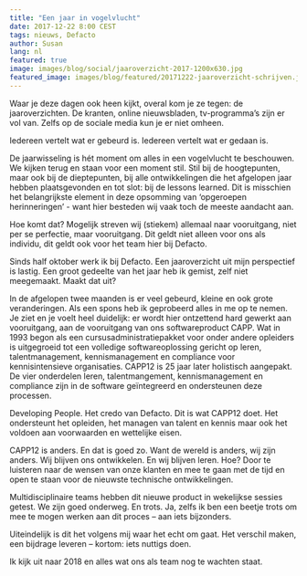 ```yaml
---
title: "Een jaar in vogelvlucht"
date: 2017-12-22 8:00 CEST
tags: nieuws, Defacto
author: Susan
lang: nl
featured: true
image: images/blog/social/jaaroverzicht-2017-1200x630.jpg
featured_image: images/blog/featured/20171222-jaaroverzicht-schrijven.jpg
---
```


Waar je deze dagen ook heen kijkt, overal kom je ze tegen: de jaaroverzichten. De kranten, online nieuwsbladen, tv-programma’s zijn er vol van. Zelfs op de sociale media kun je er niet omheen.

Iedereen vertelt wat er gebeurd is.
Iedereen vertelt wat er gedaan is.

De jaarwisseling is hét moment om alles in een vogelvlucht te beschouwen. We kijken terug en staan voor een moment stil. Stil bij de hoogtepunten, maar ook bij de dieptepunten, bij alle ontwikkelingen die het afgelopen jaar hebben plaatsgevonden en tot slot: bij de lessons learned.
Dit is misschien het belangrijkste element in deze opsomming van ‘opgeroepen herinneringen’ - want hier besteden wij vaak toch de meeste aandacht aan.

Hoe komt dat? Mogelijk streven wij (stiekem) allemaal naar vooruitgang, niet per se perfectie, maar vooruitgang.
Dit geldt niet alleen voor ons als individu, dit geldt ook voor het team hier bij Defacto.

Sinds half oktober werk ik bij Defacto. Een jaaroverzicht uit mijn perspectief is lastig. Een groot gedeelte van het jaar heb ik gemist, zelf niet meegemaakt. Maakt dat uit?

In de afgelopen twee maanden is er veel gebeurd, kleine en ook grote veranderingen. Als een spons heb ik geprobeerd alles in me op te nemen. Je ziet en je voelt heel duidelijk: er wordt hier ontzettend hard gewerkt aan vooruitgang, aan de vooruitgang van ons softwareproduct CAPP.
Wat in 1993 begon als een cursusadministratiepakket voor onder andere opleiders is uitgegroeid tot een volledige softwareoplossing gericht op leren, talentmanagement, kennismanagement en compliance voor kennisintensieve organisaties. CAPP12 is 25 jaar later holistisch aangepakt. De vier onderdelen leren, talentmangement, kennismanagement en compliance zijn in de software geïntegreerd en ondersteunen deze processen.

Developing People. Het credo van Defacto. Dit is wat CAPP12 doet. Het ondersteunt het opleiden, het managen van talent en kennis maar ook het voldoen aan voorwaarden en wettelijke eisen.

CAPP12 is anders. En dat is goed zo. Want de wereld is anders, wij zijn anders. Wij blijven ons ontwikkelen. En wij blijven leren. Hoe? Door te luisteren naar de wensen van onze klanten en mee te gaan met de tijd en open te staan voor de nieuwste technische ontwikkelingen.

Multidisciplinaire teams hebben dit nieuwe product in wekelijkse sessies getest. We zijn goed onderweg. En trots. Ja, zelfs ik ben een beetje trots om mee te mogen werken aan dit proces – aan iets bijzonders.

Uiteindelijk is dit het volgens mij waar het echt om gaat. Het verschil maken, een bijdrage leveren – kortom: iets nuttigs doen.

Ik kijk uit naar 2018 en alles wat ons als team nog te wachten staat.
